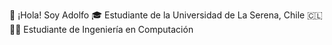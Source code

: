 👋 ¡Hola! Soy Adolfo
🎓 Estudiante de la Universidad de La Serena, Chile 🇨🇱
👨‍💻 Estudiante de Ingeniería en Computación
